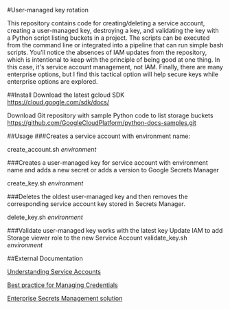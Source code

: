 #User-managed key rotation

This repository contains code for creating/deleting a service account, creating a user-managed key, destroying a key, and validating the key with a Python script listing buckets in a project. The scripts can be executed from the command line or integrated into a pipeline that can run simple bash scripts. You'll notice the absences of IAM updates from the repository, which is intentional to keep with the principle of being good at one thing. In this case, it's service account management, not IAM. Finally, there are many enterprise options, but I find this tactical option will help secure keys while enterprise options are explored.

##Install
Download the latest gcloud SDK
https://cloud.google.com/sdk/docs/

Download Git repository with sample Python code to list storage buckets
https://github.com/GoogleCloudPlatform/python-docs-samples.git

##Usage
###Creates a service account with environment name:

create_account.sh *environment* 

###Creates a user-managed key for service account with environment name and adds a new secret or adds a version to Google Secrets Manager

create_key.sh *environment*

###Deletes the oldest user-managed key and then removes the corresponding service account key stored in Secrets Manager.

delete_key.sh *environment*

###Validate user-managed key works with the latest key
Update IAM to add Storage viewer role to the new Service Account 
validate_key.sh *environment*


##External Documentation

[Understanding Service Accounts](https://cloud.google.com/iam/docs/understanding-service-accounts)

[Best practice for Managing Credentials](https://cloud.google.com/docs/authentication/production#best_practices_for_managing_credentials)

[Enterprise Secrets Management solution](https://www.hashicorp.com/products/vault/)

